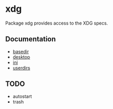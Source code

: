 xdg
===

Package xdg provides access to the XDG specs.

Documentation
-------------

* [basedir](https://godoc.org/github.com/rkoesters/xdg/basedir)
* [desktop](https://godoc.org/github.com/rkoesters/xdg/desktop)
* [ini](https://godoc.org/github.com/rkoesters/xdg/ini)
* [userdirs](https://godoc.org/github.com/rkoesters/xdg/userdirs)

TODO
----

- autostart
- trash
